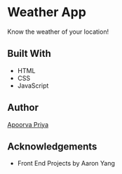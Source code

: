 # Weather App
Know the weather of your location!
## Built With
* HTML
* CSS
* JavaScript
## Author
[Apoorva Priya](https://apoorvapriyaa.github.io/)
## Acknowledgements
* Front End Projects by Aaron Yang
